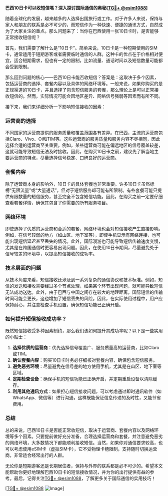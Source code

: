 **巴西10日卡可以收短信嗎？深入探讨国际通信的奥秘[[TG💪+ @esim1088](https://t.me/s/esim1088)]**

随着全球化的发展，越来越多的人选择出国旅行或工作。对于许多人来说，保持与家人和朋友的联系是必不可少的，而短信作为一种快速、便捷的通讯方式，自然成为了大家关注的重点。那么问题来了：当你在巴西使用一张10日卡时，是否能够正常接收短信呢？

首先，我们需要了解什么是“10日卡”。简单来说，10日卡是一种短期使用的SIM卡，通常适用于短期游客或者需要临时通信的人群。这种卡的优点在于价格相对便宜，适合短期需求，但也有一定的限制，比如流量、通话时间以及短信数量可能都会受到限制。

那么回到问题的核心——巴西10日卡能否收短信？答案是：这取决于多个因素，包括运营商的选择、套餐内容以及具体的网络环境等。一般来说，如果你购买的是正规渠道的10日卡，并且选择了包含短信服务的套餐，那么理论上是可以正常接收短信的。然而，实际情况可能会因地区差异、网络信号强弱等因素而有所不同。

接下来，我们来详细分析一下影响短信接收的因素：

### **运营商的选择**
不同国家的运营商提供的服务质量和覆盖范围各有差异。在巴西，主流的运营商包括Claro、Vivo、Oi和TIM等。这些运营商的服务质量和服务内容不尽相同，因此选择合适的运营商至关重要。例如，某些运营商可能在偏远地区的信号覆盖较差，这就可能导致短信无法及时接收。因此，在购买10日卡之前，建议先了解当地主要运营商的特点，尽量选择信号稳定、口碑良好的运营商。

### **套餐内容**
除了运营商本身的影响外，10日卡的具体套餐也非常重要。许多10日卡虽然标榜“无限流量”或“大量通话”，但对于短信服务却可能有所限制。有些套餐可能只提供有限数量的短信服务，甚至完全不包含短信功能。因此，在购买之前一定要仔细查看套餐详情，确保其包含了你需要的所有服务项目。

### **网络环境**
即使选择了优质的运营商和合适的套餐，网络环境也会对短信接收产生直接影响。例如，在信号较弱的地方（如山区、地下室等），即使手机显示有网络连接，也可能出现短信延迟甚至丢失的情况。此外，国际漫游也可能导致短信传输速度变慢，尤其是在跨国通信时更容易出现问题。因此，在使用10日卡期间，尽量避免处于信号较差的环境中，以提高短信接收的成功率。

### **技术层面的问题**
从技术角度来看，短信接收还涉及到一系列复杂的通信协议和技术标准。例如，短信的发送和接收需要经过多个节点处理，如果某个环节出现问题，就可能导致短信无法成功送达。此外，由于巴西与中国之间存在较大的地理距离，国际短信的传输时间可能会更长，这也增加了短信丢失的风险。因此，在实际使用过程中，用户应保持耐心，并注意检查手机设置，确保短信功能已正确开启。

### **如何提升短信接收成功率？**
既然短信接收受多种因素制约，那么我们该如何提升其成功率呢？以下是一些实用的小贴士：

1. **选择优质的运营商**：优先选择信号覆盖广、服务质量高的运营商，比如Claro或TIM。
2. **确认套餐内容**：购买10日卡时务必仔细核对套餐内容，确保包含短信服务。
3. **避免恶劣环境**：尽量避免在信号差的地方使用手机，尤其是在山区、地下室等区域。
4. **定期检查设备**：确保手机的短信功能已正确开启，并定期重启设备以清除缓存。
5. **利用其他通讯方式**：如果担心短信接收问题，可以考虑通过即时通讯软件（如WhatsApp、微信等）进行沟通，这样既能保证信息传递的及时性，又能节省费用。

### **总结**
总的来说，巴西10日卡是否能正常收短信，取决于运营商、套餐内容以及网络环境等多个因素。只要提前做好充分准备，合理选择运营商和套餐，并注意避免恶劣的网络环境，大多数情况下都能顺利接收短信。当然，如果你对通信要求较高，也可以考虑使用eSIM卡（虚拟SIM卡），它不受物理卡槽限制，支持随时切换运营商，非常适合经常出行的人群。

无论你是短期游客还是长期居住者，保持与外界的联系都是必不可少的。希望本文能帮助你更好地理解巴西10日卡的短信接收情况，并为你的出行提供有益的参考。最后，记得关注[TG💪+ @esim1088](https://t.me/s/esim1088)，了解更多关于国际通信的实用技巧！

[[TG💪+ @esim1088](https://t.me/s/esim1088) ![Image](https://i.postimg.cc/4NQfJmqS/Snipaste-2025-05-13-00-14-12.png)]